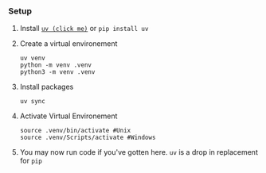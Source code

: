 ### Setup


1. Install [`uv (click me)`](https://docs.astral.sh/uv/getting-started/installation/) or `pip install uv`
2. Create a virtual environement
   ```
   uv venv 
   python -m venv .venv
   python3 -m venv .venv
   ```

3. Install packages
   ```
   uv sync
   ```
4. Activate Virtual Environement
   ```
   source .venv/bin/activate #Unix
   source .venv/Scripts/activate #Windows
   ```

5. You may now run code if you've gotten here. `uv` is a drop in replacement for `pip` 
